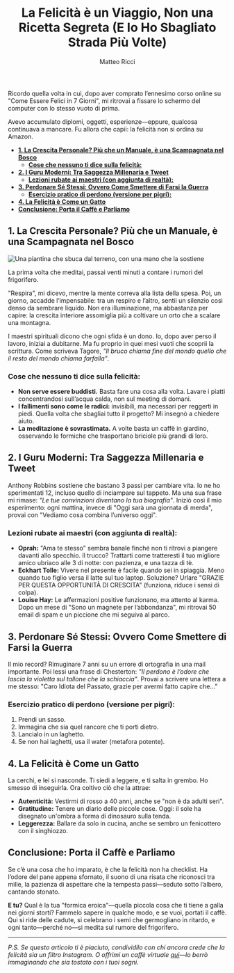 ﻿---
layout: post
title: "La Felicità è un Viaggio, Non una Ricetta Segreta (E Io Ho Sbagliato Strada Più Volte)"
seo_title: "La Felicità è un Viaggio, Non una Ricetta Segreta (E "
categories: [crescita-autentica]
tags: [benessere, meditazione, autoconsapevolezza, umorismo, fallimenti, storie personali, esercizi pratici, autenticità] 
description: "Scopri come ho imparato a trovare la felicità sbagliando strada, contando i rumori del frigorifero e ballando come un fenicottero in cucina. Guida pratica (con errori inclusi) alla crescita personale."
image: https://res.cloudinary.com/dkoc4knvv/image/upload/v1756042406/vita_bxb3tp.webp
background: https://res.cloudinary.com/dkoc4knvv/image/upload/v1756042406/vita_bxb3tp.webp
author: Matteo Ricci
meta: "Felicità ≠ ricette magiche. La mia storia tra meditazioni fallite, guru improvvisati e lezioni rubate ai piccoli disastri quotidiani. Con esercizi per ridere di sé."
keywords: [felicità imperfetta, crescita personale umoristica, meditazione per principianti, come perdonare sé stessi, errori che insegnano, esercizi pratici spirituali, storie di trasformazione reale]
longtail-keywords: [come trovare la felicità attraverso gli errori, esercizi pratici per il perdono interiore, crescita personale con umorismo, meditazione per chi non riesce a meditare, storie reali di trasformazione interiore, come smettere di inseguire la perfezione]
featured_post: 'true'
---

Ricordo quella volta in cui, dopo aver comprato l’ennesimo corso online su "Come Essere Felici in 7 Giorni", mi ritrovai a fissare lo schermo del computer con lo stesso vuoto di prima. 

Avevo accumulato diplomi, oggetti, esperienze—eppure, qualcosa continuava a mancare. Fu allora che capii: la felicità non si ordina su Amazon.  

- [**1. La Crescita Personale? Più che un Manuale, è una Scampagnata nel Bosco**](#1-la-crescita-personale-più-che-un-manuale-è-una-scampagnata-nel-bosco)
  - [**Cose che nessuno ti dice sulla felicità:**](#cose-che-nessuno-ti-dice-sulla-felicità)
- [**2. I Guru Moderni: Tra Saggezza Millenaria e Tweet**](#2-i-guru-moderni-tra-saggezza-millenaria-e-tweet)
  - [**Lezioni rubate ai maestri (con aggiunta di realtà):**](#lezioni-rubate-ai-maestri-con-aggiunta-di-realtà)
- [**3. Perdonare Sé Stessi: Ovvero Come Smettere di Farsi la Guerra**](#3-perdonare-sé-stessi-ovvero-come-smettere-di-farsi-la-guerra)
  - [**Esercizio pratico di perdono (versione per pigri):**](#esercizio-pratico-di-perdono-versione-per-pigri)
- [**4. La Felicità è Come un Gatto**](#4-la-felicità-è-come-un-gatto)
- [**Conclusione: Porta il Caffè e Parliamo**](#conclusione-porta-il-caffè-e-parliamo)


## **1. La Crescita Personale? Più che un Manuale, è una Scampagnata nel Bosco**  

<img class="img-fluid" src="/img/posts/2/crescita.png" alt="Una piantina che sbuca dal terreno, con una mano che la sostiene">  

La prima volta che meditai, passai venti minuti a contare i rumori del frigorifero. 

"Respira", mi dicevo, mentre la mente correva alla lista della spesa. Poi, un giorno, accadde l’impensabile: tra un respiro e l’altro, sentii un silenzio così denso da sembrare liquido. Non era illuminazione, ma abbastanza per capire: la crescita interiore assomiglia più a coltivare un orto che a scalare una montagna.  

I maestri spirituali dicono che ogni sfida è un dono. Io, dopo aver perso il lavoro, iniziai a dubitarne. Ma fu proprio in quei mesi vuoti che scoprii la scrittura. Come scriveva Tagore, *"Il bruco chiama fine del mondo quello che il resto del mondo chiama farfalla"*.  

### **Cose che nessuno ti dice sulla felicità:**  
- **Non serve essere buddisti.** Basta fare una cosa alla volta. Lavare i piatti concentrandosi sull’acqua calda, non sul meeting di domani.  
- **I fallimenti sono come le radici:** invisibili, ma necessari per reggerti in piedi. Quella volta che sbagliai tutto il progetto? Mi insegnò a chiedere aiuto.  
- **La meditazione è sovrastimata.** A volte basta un caffè in giardino, osservando le formiche che trasportano briciole più grandi di loro.  

## **2. I Guru Moderni: Tra Saggezza Millenaria e Tweet**  

Anthony Robbins sostiene che bastano 3 passi per cambiare vita. Io ne ho sperimentati 12, incluso quello di inciampare sul tappeto. Ma una sua frase mi rimase: *"Le tue convinzioni diventano la tua biografia"*. Iniziò così il mio esperimento: ogni mattina, invece di "Oggi sarà una giornata di merda", provai con "Vediamo cosa combina l’universo oggi".  

### **Lezioni rubate ai maestri (con aggiunta di realtà):**  
- **Oprah:** "Ama te stesso" sembra banale finché non ti ritrovi a piangere davanti allo specchio. Il trucco? Trattarti come tratteresti il tuo migliore amico ubriaco alle 3 di notte: con pazienza, e una tazza di tè.  
- **Eckhart Tolle:** Vivere nel presente è facile quando sei in spiaggia. Meno quando tuo figlio versa il latte sul tuo laptop. Soluzione? Urlare "GRAZIE PER QUESTA OPPORTUNITÀ DI CRESCITA" (funziona, riduce i sensi di colpa).  
- **Louise Hay:** Le affermazioni positive funzionano, ma attento al karma. Dopo un mese di "Sono un magnete per l’abbondanza", mi ritrovai 50 email di spam e un piccione che mi seguiva al parco.  

## **3. Perdonare Sé Stessi: Ovvero Come Smettere di Farsi la Guerra**  

Il mio record? Rimuginare 7 anni su un errore di ortografia in una mail importante. Poi lessi una frase di Chesterton: *"Il perdono è l’odore che lascia la violetta sul tallone che la schiaccia"*. Provai a scrivere una lettera a me stesso: "Caro Idiota del Passato, grazie per avermi fatto capire che..."  

### **Esercizio pratico di perdono (versione per pigri):**  
1. Prendi un sasso.  
2. Immagina che sia quel rancore che ti porti dietro.  
3. Lancialo in un laghetto.  
4. Se non hai laghetti, usa il water (metafora potente).  

## **4. La Felicità è Come un Gatto**  

La cerchi, e lei si nasconde. Ti siedi a leggere, e ti salta in grembo. Ho smesso di inseguirla. Ora coltivo ciò che la attrae:  

- **Autenticità:** Vestirmi di rosso a 40 anni, anche se "non è da adulti seri".  
- **Gratitudine:** Tenere un diario delle piccole cose. Oggi: il sole ha disegnato un'ombra a forma di dinosauro sulla tenda.  
- **Leggerezza:** Ballare da solo in cucina, anche se sembro un fenicottero con il singhiozzo.  

## **Conclusione: Porta il Caffè e Parliamo**  

Se c’è una cosa che ho imparato, è che la felicità non ha checklist. Ha l’odore del pane appena sfornato, il suono di una risata che riconosci tra mille, la pazienza di aspettare che la tempesta passi—seduto sotto l’albero, cantando stonato.  

**E tu?** Qual è la tua "formica eroica"—quella piccola cosa che ti tiene a galla nei giorni storti? Fammelo sapere in qualche modo, e se vuoi, portati il caffè. Qui si ride delle cadute, si celebrano i semi che germogliano in ritardo, e ogni tanto—perché no—si medita sul rumore del frigorifero.  

---  
*P.S. Se questo articolo ti è piaciuto, condividilo con chi ancora crede che la felicità sia un filtro Instagram. O offrimi un caffè virtuale [qui](https://www.paypal.me/pythonmat)—lo berrò immaginando che sia tostato con i tuoi sogni.*